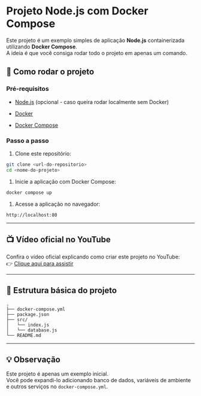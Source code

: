 # Projeto Node.js com Docker Compose

Este projeto é um exemplo simples de aplicação **Node.js** containerizada utilizando **Docker Compose**.\
A ideia é que você consiga rodar todo o projeto em apenas um comando.

## 🚀 Como rodar o projeto

### Pré-requisitos

* [Node.js](https://nodejs.org/) (opcional - caso queira rodar localmente sem Docker)

* [Docker](https://www.docker.com/get-started)

* [Docker Compose](https://docs.docker.com/compose/)

### Passo a passo

1. Clone este repositório:

```bash
git clone <url-do-repositorio>
cd <nome-do-projeto>
```

1. Inicie a aplicação com Docker Compose:

```bash
docker compose up
```

1. Acesse a aplicação no navegador:

```
http://localhost:80
```

---

## 📺 Vídeo oficial no YouTube

Confira o vídeo oficial explicando como criar este projeto no YouTube:\
👉 [Clique aqui para assistir](https://youtu.be/IqhgA2Qbrto)

---

## 📂 Estrutura básica do projeto

```
.
├── docker-compose.yml
├── package.json
├── src/
│   └── index.js
│   └── database.js
└── README.md
```

---

## 💡 Observação

Este projeto é apenas um exemplo inicial.\
Você pode expandi-lo adicionando banco de dados, variáveis de ambiente e outros serviços no `docker-compose.yml`.